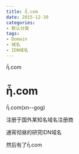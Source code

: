 ```yaml
---
title: ἦ.com
date: 2015-12-30
categories:
- 默认分类
tags:
- Domain
- 域名
- IDN域名
---
```


ἦ.com

# ἦ.com

ἦ.com(xn--gog)

注册于国外某知名域名注册商

通宵彻昼的研究IDN域名

然后有了ἦ.com
